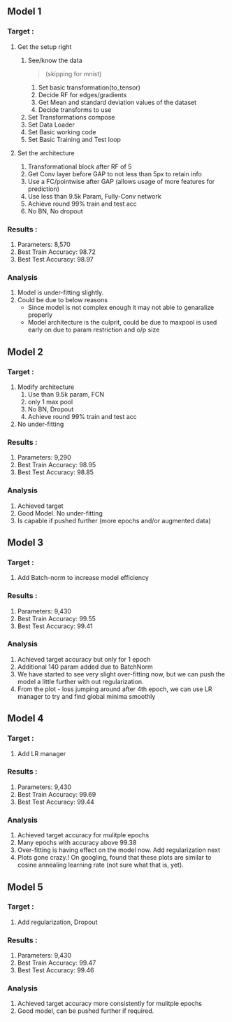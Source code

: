 ## Model 1

### Target :

1. Get the setup right
    1. See/know the data 
        > (skipping for mnist)
        1. Set basic transformation(to_tensor)
        1. Decide RF for edges/gradients
        1. Get Mean and standard deviation values of the dataset
        1. Decide transforms to use
    1. Set Transformations compose
    1. Set Data Loader
    1. Set Basic working code
    1. Set Basic Training and Test loop

1. Set the architecture
    1. Transformational block after RF of 5
    1. Get Conv layer before GAP to not less than 5px to retain info
    1. Use a FC/pointwise after GAP (allows usage of more features for prediction)
    1. Use less than 9.5k Param, Fully-Conv network
    1. Achieve round 99% train and test acc
    1. No BN, No dropout

### Results :
    
1. Parameters: 8,570
1. Best Train Accuracy: 98.72
1. Best Test Accuracy: 98.97 

### Analysis
1. Model is under-fitting slightly. 
1. Could be due to below reasons
    - Since model is not complex enough it may not able to genaralize properly
    - Model architecture is the culprit, could be due to maxpool is used early on due to param  restriction and o/p size 


## Model 2

### Target :

1. Modify architecture 
    1. Use than 9.5k param, FCN
    1. only 1 max pool
    1. No BN, Dropout 
    1. Achieve round 99% train and test acc
2. No under-fitting

### Results :
1.  Parameters: 9,290
1. Best Train Accuracy: 98.95
1. Best Test Accuracy: 98.85 

### Analysis
1. Achieved target
1. Good Model. No under-fitting
1. Is capable if pushed further (more epochs and/or augmented data)


## Model 3

### Target :

1. Add Batch-norm to increase model efficiency

### Results :
1.  Parameters: 9,430
1. Best Train Accuracy: 99.55
1. Best Test Accuracy: 99.41 

### Analysis
1. Achieved target accuracy but only for 1 epoch
1. Additional 140 param added due to BatchNorm
1. We have started to see very slight over-fitting now, but we can push the model a little further with out regularization.
1. From the plot - loss jumping around after 4th epoch, we can use LR manager to try and find global minima smoothly


## Model 4

### Target :

1. Add LR manager

### Results :
1.  Parameters: 9,430
1. Best Train Accuracy: 99.69
1. Best Test Accuracy: 99.44 

### Analysis
1. Achieved target accuracy for mulitple epochs
1. Many epochs with accuracy above 99.38
1. Over-fitting is having effect on the model now. Add regularization next
1. Plots gone crazy.! On googling, found that these plots are similar to cosine annealing learning rate (not sure what that is, yet).


## Model 5

### Target :

1. Add regularization, Dropout

### Results :
1. Parameters: 9,430
1. Best Train Accuracy: 99.47
1. Best Test Accuracy: 99.46 

### Analysis
1. Achieved target accuracy more consistently for mulitple epochs
1. Good model, can be pushed further if required.
